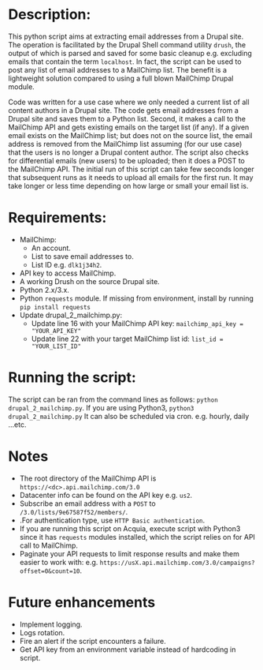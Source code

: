 # Description:

This python script aims at extracting email addresses from a Drupal site. The operation is facilitated by the Drupal Shell command utility `drush`, the output of which is parsed and saved for some basic cleanup e.g. excluding emails that contain the term `localhost`. In fact, the script can be used to post any list of email addresses to a MailChimp list. The benefit is a lightweight solution compared to using a full blown MailChimp Drupal module.

Code was written for a use case where we only needed a current list of all content authors in a Drupal site. The code gets email addresses from a Drupal site and saves them to a Python list. Second, it makes a call to the MailChimp API and gets existing emails on the target list (if any). If a given email exists on the MailChimp list; but does not on the source list, the email address is removed from the MailChimp list assuming (for our use case) that the users is no longer a Drupal content author. The script also checks for differential emails (new users) to be uploaded; then it does a POST to the MailChimp API. The initial run of this script can take few seconds longer that subsequent runs as it needs to upload all emails for the first run. It may take longer or less time depending on how large or small your email list is.



# Requirements:

- MailChimp:
  - An account.
  - List to save email addresses to.
  - List ID e.g. `dlk1j34h2`.
- API key to access MailChimp.
- A working Drush on the source Drupal site.
- Python 2.x/3.x.
- Python `requests` module. If missing from environment, install by running `pip install requests`
- Update drupal_2_mailchimp.py:
  - Update line 16 with your MailChimp API key: `mailchimp_api_key = "YOUR_API_KEY"`
  - Update line 22 with your target MailChimp list id: `list_id = "YOUR_LIST_ID"`

# Running the script:

The script can be ran from the command lines as follows:
`python drupal_2_mailchimp.py`. If you are using Python3, ``python3 drupal_2_mailchimp.py``
It can also be scheduled via cron. e.g. hourly, daily …etc.



# Notes

- The root directory of the MailChimp API is `https://<dc>.api.mailchimp.com/3.0`
- Datacenter info can be found on the API key e.g. `us2`.
- Subscribe an email address with a `POST` to `/3.0/lists/9e67587f52/members/`.
- .For authentication type, use `HTTP Basic authentication`.
- If you are running this script on Acquia, execute script with Python3 since it has `requests` modules installed, which the script relies on for API call to MailChimp.
- Paginate your API requests to limit response results and make them easier to work with: e.g. `https://usX.api.mailchimp.com/3.0/campaigns?offset=0&count=10`.

# Future enhancements

- Implement logging.
- Logs rotation.
- Fire an alert if the script encounters a failure.
- Get API key from an environment variable instead of hardcoding in script.

